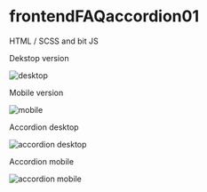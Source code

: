 # frontendFAQaccordion01
HTML / SCSS and bit JS

Dekstop version

![desktop](https://user-images.githubusercontent.com/61503627/116739959-9f05bd80-a9f4-11eb-9e8f-cede1a4b8357.png)

Mobile version

![mobile](https://user-images.githubusercontent.com/61503627/116740101-d4aaa680-a9f4-11eb-9813-2fa101b2fdfa.png)

Accordion desktop

![accordion desktop](https://user-images.githubusercontent.com/61503627/116740272-120f3400-a9f5-11eb-9f2f-ccb7bb7f71a0.png)

Accordion mobile

![accordion mobile](https://user-images.githubusercontent.com/61503627/116740355-34a14d00-a9f5-11eb-933d-cf3cc45935de.png)
